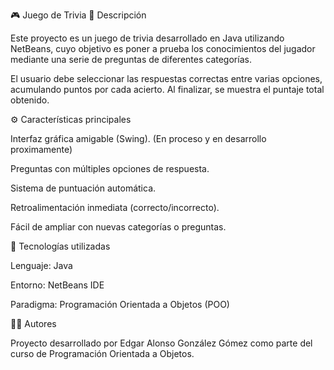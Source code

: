 🎮 Juego de Trivia 📖 Descripción

Este proyecto es un juego de trivia desarrollado en Java utilizando NetBeans, cuyo objetivo es poner a prueba los conocimientos del jugador mediante una serie de preguntas de diferentes categorías.

El usuario debe seleccionar las respuestas correctas entre varias opciones, acumulando puntos por cada acierto. Al finalizar, se muestra el puntaje total obtenido.

⚙️ Características principales

Interfaz gráfica amigable (Swing). (En proceso y en desarrollo proximamente)

Preguntas con múltiples opciones de respuesta.

Sistema de puntuación automática.

Retroalimentación inmediata (correcto/incorrecto).

Fácil de ampliar con nuevas categorías o preguntas.

🧩 Tecnologías utilizadas

Lenguaje: Java

Entorno: NetBeans IDE

Paradigma: Programación Orientada a Objetos (POO)

👨‍💻 Autores

Proyecto desarrollado por Edgar Alonso González Gómez como parte del curso de Programación Orientada a Objetos.
